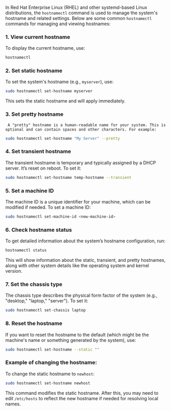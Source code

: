In Red Hat Enterprise Linux (RHEL) and other systemd-based Linux distributions, the `hostnamectl` command is used to manage the system's hostname and related settings. Below are some common `hostnamectl` commands for managing and viewing hostnames:

### 1. **View current hostname**
   To display the current hostname, use:
   ```bash
   hostnamectl
   ```

### 2. **Set static hostname**
   To set the system's hostname (e.g., `myserver`), use:
   ```bash
   sudo hostnamectl set-hostname myserver
   ```

   This sets the static hostname and will apply immediately.

### 3. **Set pretty hostname**
     A "pretty" hostname is a human-readable name for your system. This is optional and can contain spaces and other characters. For example:
   ```bash
   sudo hostnamectl set-hostname "My Server" --pretty
   ```

### 4. **Set transient hostname**
   The transient hostname is temporary and typically assigned by a DHCP server. It’s reset on reboot. To set it:
   ```bash
   sudo hostnamectl set-hostname temp-hostname --transient
   ```

### 5. **Set a machine ID**
   The machine ID is a unique identifier for your machine, which can be modified if needed. To set a machine ID:
   ```bash
   sudo hostnamectl set-machine-id <new-machine-id>
   ```

### 6. **Check hostname status**
   To get detailed information about the system’s hostname configuration, run:
   ```bash
   hostnamectl status
   ```
   This will show information about the static, transient, and pretty hostnames, along with other system details like the operating system and kernel version.

### 7. **Set the chassis type**
   The chassis type describes the physical form factor of the system (e.g., "desktop," "laptop," "server"). To set it:
   ```bash
   sudo hostnamectl set-chassis laptop
   ```

### 8. **Reset the hostname**
   If you want to reset the hostname to the default (which might be the machine's name or something generated by the system), use:
   ```bash
   sudo hostnamectl set-hostname --static ""
   ```

### Example of changing the hostname:
To change the static hostname to `newhost`:
```bash
sudo hostnamectl set-hostname newhost
```
This command modifies the static hostname. After this, you may need to edit `/etc/hosts` to reflect the new hostname if needed for resolving local names.
